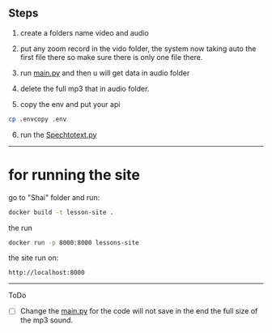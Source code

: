 ## Steps

1. create a folders name video and audio



2. put any zoom record in the vido folder, the system now taking auto the first file there so make sure there is only one file there.
3. run [main.py](main.py) and then u will get data in audio folder
4. delete the full mp3 that in audio folder.
5. copy the env and put your api
```bash
cp .envcopy .env
```
6. run the [Spechtotext.py](Spechtotext.py)




---
# for running the site

go to "Shai" folder and run:
```bash
docker build -t lesson-site .
```

the run

```bash
docker run -p 8000:8000 lessons-site
```

the site run on:
```
http://localhost:8000
```


---
ToDo

- [ ] Change the [main.py](main.py) for the code will not save in the end the full size of the mp3 sound.  